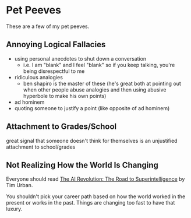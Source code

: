 # Pet Peeves

These are a few of my pet peeves.

## Annoying Logical Fallacies
* using personal anecdotes to shut down a conversation
    - i.e. I am "blank" and I feel "blank" so if you keep talking, you're being disrespectful to me
* ridiculous analogies
    - ben shapiro is the master of these (he's great both at pointing out when other people abuse analogies and then using abusive hyperbole to make his own points)
* ad hominem 
* quoting someone to justify a point (like opposite of ad hominem)

## Attachment to Grades/School

great signal that someone doesn't think for themselves is an unjustified attachment to school/grades

## Not Realizing How the World Is Changing
Everyone should read [The AI Revolution: The Road to Superintelligence](https://waitbutwhy.com/2015/01/artificial-intelligence-revolution-1.html) by Tim Urban.

You shouldn't pick your career path based on how the world worked in the present or works in the past. Things are changing too fast to have that luxury.
